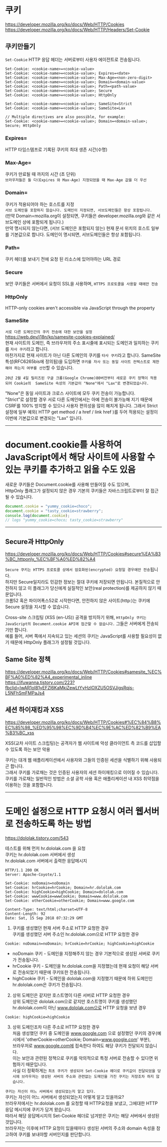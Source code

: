 # 쿠키
https://developer.mozilla.org/ko/docs/Web/HTTP/Cookies  
https://developer.mozilla.org/ko/docs/Web/HTTP/Headers/Set-Cookie   

## 쿠키만들기  
`Set-Cookie` HTTP 응답 헤더는 서버로부터 사용자 에이전트로 전송됩니다.   
```
Set-Cookie: <cookie-name>=<cookie-value>
Set-Cookie: <cookie-name>=<cookie-value>; Expires=<date>
Set-Cookie: <cookie-name>=<cookie-value>; Max-Age=<non-zero-digit>
Set-Cookie: <cookie-name>=<cookie-value>; Domain=<domain-value>
Set-Cookie: <cookie-name>=<cookie-value>; Path=<path-value>
Set-Cookie: <cookie-name>=<cookie-value>; Secure
Set-Cookie: <cookie-name>=<cookie-value>; HttpOnly

Set-Cookie: <cookie-name>=<cookie-value>; SameSite=Strict
Set-Cookie: <cookie-name>=<cookie-value>; SameSite=Lax

// Multiple directives are also possible, for example:
Set-Cookie: <cookie-name>=<cookie-value>; Domain=<domain-value>; Secure; HttpOnly
```

### Expires=<date>
HTTP 타임스템프로 기록된 쿠키의 최대 생존 시간(수명)   

### Max-Age=<number>
쿠키가 만료될 때 까지의 시간 (초 단위)   
`브라우저들은 둘 다(Expires 와 Max-Age) 지정되었을 때 Max-Age 값을 더 우선`   

### Domain=<domain-value>
쿠키가 적용되어야 하는 호스트를 지정   
`서브 도메인을 포함하지 않습니다. 도메인이 지정되면, 서브도메인들은 항상 포함됩니다.`  
(만약 Domain=mozilla.org이 설정되면, 쿠키들은 developer.mozilla.org와 같은 서브도메인 상에 포함되게 됩니다.)  
만약 명시되지 않는다면, (서브 도메인은 포함되지 않는) 현재 문서 위치의 호스트 일부를 기본값으로 합니다. 도메인이 명시되면, 서브도메인들은 항상 포함됩니다.  

### Path=<path-value>
쿠키 헤더를 보내기 전에 요청 된 리소스에 있어야하는 URL 경로   

### Secure
보안 쿠키들은 서버에서 요청이 SSL을 사용하며, `HTTPS 프로토콜을 사용할 때에만 전송`   

### HttpOnly
HTTP-only cookies aren't accessible via JavaScript through the property   

### SameSite  
`서로 다른 도메인간의 쿠키 전송에 대한 보안을 설정`  
https://web.dev/i18n/ko/samesite-cookies-explained/  
현재 사이트의 도메인, 즉 브라우저의 주소 표시줄에 표시되는 도메인과 일치하는 쿠키를 `자사 쿠키`라고 합니다.  
마찬가지로 현재 사이트가 아닌 다른 도메인의 쿠키를 `타사 쿠키`라고 합니다. 
SameSite 특성(RFC6265bis에 정의됨)을 도입하면 `쿠키를 자사 또는 동일 사이트 컨텍스트로 제한해야 하는지 여부를 선언`할 수 있습니다.  

`20년 2월 4일 릴리즈된 구글 크롬(Google Chrome)80버전부터 새로운 쿠키 정책이 적용 되어 Cookie의  SameSite 속성의 기본값이 "None"에서 "Lax"로 변경되었습니다.`  

"None"은 동일 사이트과 크로스 사이트에 모두 쿠키 전송이 가능합니다.  
"Strict"로 설정할 경우 서로 다른 도메인에서는 아예 전송이 불가능해 지기 때문에 CSRF를 100% 방지할 수 있으나 사용자 편의성을 많이 해치게 됩니다. 그래서 Strict 설정에 일부  예외( HTTP get method / a href / link href )를 두어 적용되는 설정이 이번에 기본값으로 변경되는 "Lax" 입니다.   


-----


# document.cookie를 사용하여 JavaScript에서 해당 사이트에 사용할 수 있는 쿠키를 추가하고 읽을 수도 있음  
새로운 쿠키들은 Document.cookie를 사용해 만들어질 수도 있으며,  
HttpOnly 플래그가 설정되지 않은 경우 기본의 쿠키들은 자바스크립트로부터 잘 접근될 수 있습니다.   
```javascript
document.cookie = "yummy_cookie=choco";
document.cookie = "tasty_cookie=strawberry";
console.log(document.cookie);
// logs "yummy_cookie=choco; tasty_cookie=strawberry"
```


-----


## Secure과 HttpOnly
https://developer.mozilla.org/ko/docs/Web/HTTP/Cookies#secure%EA%B3%BC_httponly_%EC%BF%A0%ED%82%A4  

`Secure 쿠키는 HTTPS 프로토콜 상에서 암호화된(encrypted) 요청일 경우에만 전송`됩니다.  
하지만 Secure일지라도 민감한 정보는 절대 쿠키에 저장되면 안됩니다. 
본질적으로 안전하지 않고 이 플래그가 당신에게 실질적인 보안(real protection)를 제공하지 않기 때문입니다.  
크롬52 혹은 파이어폭스52로 시작한다면, 안전하지 않은 사이트(http:)는 쿠키에 Secure 설정을 지시할 수 없습니다.  

Cross-site 스크립팅 (XSS (en-US)) 공격을 방지하기 위해, 
`HttpOnly 쿠키는 JavaScript의 Document.cookie API에 접근할 수 없습니다.` 그들은 서버에게 전송되기만 합니다.  
예를 들어, 서버 쪽에서 지속되고 있는 세션의 쿠키는 JavaScript를 사용할 필요성이 없기 때문에 HttpOnly 플래그가 설정될 것입니다.  


## Same Site 정책  
https://developer.mozilla.org/ko/docs/Web/HTTP/Cookies#samesite_%EC%BF%A0%ED%82%A4_experimental_inline  
https://ifuwanna.tistory.com/223?fbclid=IwAR1oI81yEFZl6KaMkiZewLtYyHzIOXZU5OSVJigsRqjs-L5NFhSmFMPaJs4  


## 세션 하이재킹과 XSS
https://developer.mozilla.org/ko/docs/Web/HTTP/Cookies#%EC%84%B8%EC%85%98_%ED%95%98%EC%9D%B4%EC%9E%AC%ED%82%B9%EA%B3%BC_xss  

XSS(교차 사이트 스크립팅)는 공격자가 웹 사이트에 악성 클라이언트 측 코드를 삽입할 수 있도록 하는 보안 악용  

쿠키는 대개 웹 애플리케이션에서 사용자와 그들의 인증된 세션을 식별하기 위해 사용되곤 합니다.  
그래서 쿠키를 가로채는 것은 인증된 사용자의 세션 하이재킹으로 이어질 수 있습니다.  
쿠키를 가로채는 일반적인 방법은 소셜 공학 사용 혹은 애플리케이션 내 XSS 취약점을 이용하는 것을 포함합니다.  


-----


# 도메인 설정으로 HTTP 요청시 여러 웹서버로 전송하도록 하는 방법   
https://dololak.tistory.com/543   

테스트를 위해 먼저 hr.dololak.com 을 요청   
쿠키는 hr.dololak.com 서버에서 생성   
hr.dololak.com 서버에서 출력한 응답메시지   
```
HTTP/1.1 200 OK
Server: Apache-Coyote/1.1

Set-Cookie: noDomain=noDomain
Set-Cookie: hrCookie=hrCookie; Domain=hr.dololak.com
Set-Cookie: highCookie=highCookie; Domain=dololak.com
Set-Cookie: wwwCookie=wwwCookie; Domain=www.dololak.com
Set-Cookie: otherCookie=otherCookie; Domain=www.google.com

Content-Type: text/html;charset=UTF-8
Content-Length: 92
Date: Sat, 15 Sep 2018 07:32:29 GMT
```


1. 쿠키를 생성했던 현재 서버 주소로 HTTP 요청한 경우   
쿠키를 생성했던 서버 주소인 hr.dololak.com으로 HTTP 요청한 경우   
```
Cookie: noDomain=noDomain; hrCookie=hrCookie; highCookie=highCookie
```
   
- noDomain 쿠키 - 도메인을 지정해주지 않는 경우 기본적으로 생성된 서버로 쿠키가 전송됩니다.   
- hrCookie 쿠키 - 도메인을 hr.dololak.com을 지정했는데 현재 요청이 해당 서버로 전송되었기 때문에 쿠키또한 전송됩니다.       
- highCookie 쿠키 - 도메인을 dololak.com을 지정했기 때문에 하위 도메인인 hr.dololak.com은 쿠키가 전송됩니다.   


2. 상위 도메인은 같지만 호스트명이 다른 서버로 HTTP 요청한 경우   
상위 도메인은 dololak.com으로 같지만 호스트명이 쿠키를 생성했던 hr.dololak.com이 아닌 www.dololak.com으로 HTTP 요청을 보낸 경우   
```
Cookie: highCookie=highCookie
```

3. 상위 도메인조차 다른 주소로 HTTP 요청한 경우   
처음 생성했던 쿠키 중 도메인을 www.google.com 으로 설정했던 쿠키의 경우(예시에서 'otherCookie=otherCookie; Domain=www.google.com' 부분),  
브라우저로 www.google.com에 접속한다 하여도 해당 쿠키가 전달되지 않습니다.   
이는 보안과 관련된 정책으로 쿠키를 악의적으로 특정 서버로 전송할 수 있다면 위험하기 때문입니다.  
사실 더 정확하게는 `최초 쿠키가 생성되어 Set-Cookie 헤더로 쿠키값이 전달되었을 당시에 브라우저는 생성된 서버의 주소와 관련없는 도메인을 가진 쿠키는 저장조차 하지 않습니다.`   


`쿠키는 자신이 어느 서버에서 생성되었는지 알고 있다.`   
쿠키는 자신이 어느 서버에서 생성되었는지 어떻게 알고 있을까요?  
브라우저에서는 hr.dololak.com 를 요청할 때 HTTP요청을 보냈고, 그에대한 HTTP 응답 메시지에 쿠키가 담겨 왔습니다.  
따라서 해당 응답메시지의 Set-Cookie 헤더로 넘겨받은 쿠키는 해당 서버에서 생성된것입니다.  
브라우저는 이후에 HTTP 요청이 있을때마다 생성된 서버의 주소와 domain 속성을 참고하여 쿠키를 보내야할 서버인지를 판단합니다.   


----- 


